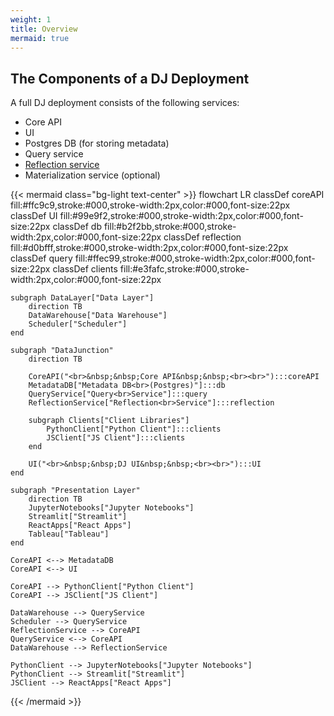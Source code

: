 ```yaml
---
weight: 1
title: Overview
mermaid: true
---
```

## The Components of a DJ Deployment

A full DJ deployment consists of the following services:
* Core API
* UI
* Postgres DB (for storing metadata)
* Query service
* [Reflection service](../reflection-service)
* Materialization service (optional)

{{< mermaid class="bg-light text-center" >}}
flowchart LR
	classDef coreAPI fill:#ffc9c9,stroke:#000,stroke-width:2px,color:#000,font-size:22px
    classDef UI fill:#99e9f2,stroke:#000,stroke-width:2px,color:#000,font-size:22px
    classDef db fill:#b2f2bb,stroke:#000,stroke-width:2px,color:#000,font-size:22px
    classDef reflection fill:#d0bfff,stroke:#000,stroke-width:2px,color:#000,font-size:22px
    classDef query fill:#ffec99,stroke:#000,stroke-width:2px,color:#000,font-size:22px
    classDef clients fill:#e3fafc,stroke:#000,stroke-width:2px,color:#000,font-size:22px

    subgraph DataLayer["Data Layer"]
        direction TB
        DataWarehouse["Data Warehouse"]
        Scheduler["Scheduler"]
    end

    subgraph "DataJunction"
        direction TB
    
        CoreAPI("<br>&nbsp;&nbsp;Core API&nbsp;&nbsp;<br><br>"):::coreAPI
        MetadataDB["Metadata DB<br>(Postgres)"]:::db
        QueryService["Query<br>Service"]:::query
        ReflectionService["Reflection<br>Service"]:::reflection
        
        subgraph Clients["Client Libraries"]
            PythonClient["Python Client"]:::clients
            JSClient["JS Client"]:::clients
        end

        UI("<br>&nbsp;&nbsp;DJ UI&nbsp;&nbsp;<br><br>"):::UI
    end

    subgraph "Presentation Layer"
        direction TB
        JupyterNotebooks["Jupyter Notebooks"]
        Streamlit["Streamlit"]
        ReactApps["React Apps"]
        Tableau["Tableau"]
    end

    CoreAPI <--> MetadataDB
    CoreAPI <--> UI

    CoreAPI --> PythonClient["Python Client"]
    CoreAPI --> JSClient["JS Client"]

    DataWarehouse --> QueryService
    Scheduler --> QueryService
    ReflectionService --> CoreAPI
    QueryService <--> CoreAPI
    DataWarehouse --> ReflectionService

    PythonClient --> JupyterNotebooks["Jupyter Notebooks"]
    PythonClient --> Streamlit["Streamlit"]
    JSClient --> ReactApps["React Apps"]
{{< /mermaid >}}

